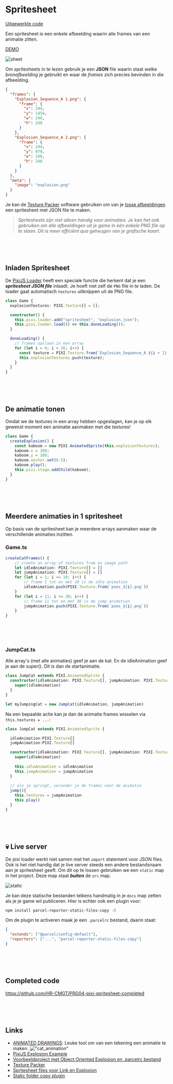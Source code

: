 # Spritesheet

[Uitgewerkte code](https://github.com/HR-CMGT/PRG04-pixi-spritesheet-completed)

Een spritesheet is een enkele afbeelding waarin alle frames van een animatie zitten.

[DEMO](https://hr-cmgt.github.io/PRG04-pixi-spritesheet-completed/)

![sheet](./src/images/sheet-example.png)

Om spritesheets in te lezen gebruik je een **JSON** file waarin staat welke _bronafbeelding_ je gebruikt en waar de _frames_ zich precies bevinden in die afbeelding.

```json
{
  "frames": {
    "Explosion_Sequence_A 1.png": {
      "frame": {
        "x": 244,
        "y": 1454,
        "w": 240,
        "h": 240
      }
    },
    "Explosion_Sequence_A 2.png": {
      "frame": {
        "x": 244,
        "y": 970,
        "w": 240,
        "h": 240
      }
    }
  },
  "meta": {
    "image": "explosion.png"
  }
}
```

Je kan de [Texture Packer](https://www.codeandweb.com/texturepacker) software gebruiken om van je [losse afbeeldingen](./src/images/cat_animation/) een spritesheet met JSON file te maken.

> _Spritesheets zijn niet alleen handig voor animaties. Je kan het ook gebruiken om alle afbeeldingen uit je game in één enkele PNG file op te slaan. Dit is meer efficiënt qua geheugen van je grafische kaart_.

<br>
<br>
<br>

## Inladen Spritesheet

De [PixiJS Loader](https://pixijs.io/examples/#/sprite/animatedsprite-explosion.js) heeft een speciale functie die herkent dat je een **_spritesheet JSON file_** inlaadt. Je hoeft niet zelf de `PNG` file in te laden. De loader gaat automatisch `textures` uitknippen uit de PNG file.

```typescript
class Game {
  explosionTextures: PIXI.Texture[] = [];

  constructor() {
    this.pixi.loader.add("spritesheet", "explosion.json");
    this.pixi.loader.load(() => this.doneLoading());
  }

  doneLoading() {
    // frames opslaan in een array
    for (let i = 0; i < 26; i++) {
      const texture = PIXI.Texture.from(`Explosion_Sequence_A ${i + 1}.png`);
      this.explosionTextures.push(texture);
    }
  }
}
```

<br>
<br>
<br>

## De animatie tonen

Omdat we de textures in een array hebben opgeslagen, kan je op elk gewenst moment een animatie aanmaken met die textures!

```typescript
class Game {
  createExplosion() {
    const kaboom = new PIXI.AnimatedSprite(this.explosionTextures);
    kaboom.x = 100;
    kaboom.y = 100;
    kaboom.anchor.set(0.5);
    kaboom.play();
    this.pixi.stage.addChild(kaboom);
  }
}
```

<br>
<br>
<br>



## Meerdere animaties in 1 spritesheet

Op basis van de spritesheet kan je meerdere arrays aanmaken waar de verschillende animaties inzitten. 

### Game.ts
```typescript
createCatFrames() {
    // create an array of textures from an image path
    let idleAnimation: PIXI.Texture[] = []
    let jumpAnimation: PIXI.Texture[] = []
    for (let i = 1; i <= 10; i++) {
        // frame 1 tot en met 10 is de idle animation
        idleAnimation.push(PIXI.Texture.from(`poes_${i}.png`))
    }
    for (let i = 11; i <= 30; i++) {
        // frame 11 tot en met 30 is de jump animation
        jumpAnimation.push(PIXI.Texture.from(`poes_${i}.png`))
    }
}
```

<br>
<br>
<br>

### JumpCat.ts

Alle array's (met alle animaties) geef je aan de kat. En de idleAnimation geef je aan de super(). Dit is dan de startanimatie.

```typescript
class JumpCat extends PIXI.AnimatedSprite {
  constructor(idleAnimation: PIXI.Texture[], jumpAnimation: PIXI.Texture[]) {
    super(idleAnimation)
  }
}

let myJumpingCat = new JumpCat(idleAnimation, jumpAnimation)
```



Na een bepaalde actie kan je dan de animatie frames wisselen via `this.textures = ...`:

```typescript
class JumpCat extends PIXI.AnimatedSprite {

  idleAnimation:PIXI.Texture[]
  jumpAnimation:PIXI.Texture[]

  constructor(idleAnimation: PIXI.Texture[], jumpAnimation: PIXI.Texture[]) {
    super(idleAnimation)
    
    this.idleAnimation = idleAnimation
    this.jumpAnimation = jumpAnimation
  }
  
  // als je springt, verander je de frames voor de animatie
  jump(){
    this.textures = jumpAnimation
    this.play()
  }
}

```

<br>
<br>
<br>

## 💀 Live server

De pixi loader werkt niet samen met het `import` statement voor JSON files. Ook is het niet handig dat je live server steeds een andere bestandsnaam aan je spritesheet geeft. Om dit op te lossen gebruiken we een `static` map in het project. Deze map staat **_buiten_** de `src` map.

![static](./src/images/sheet-static.png)

Je kan deze statische bestanden telkens handmatig in je `docs` map zetten als je je game wil publiceren. Hier is echter ook een plugin voor:

```bash
npm install parcel-reporter-static-files-copy -D
```

Om de plugin te activeren maak je een `.parcelrc` bestand, daarin staat:

```json
{
  "extends": ["@parcel/config-default"],
  "reporters": ["...", "parcel-reporter-static-files-copy"]
}
```

<br>
<br>
<br>

## Completed code

https://github.com/HR-CMGT/PRG04-pixi-spritesheet-completed

<br>
<br>
<br>


## Links

- [ANIMATED DRAWINGS](https://sketch.metademolab.com/): Leuke tool om van een tekening een animatie te maken.
  !["cat_animation"](./src/images/cat.gif)
- [PixiJS Explosion Example](https://pixijs.io/examples/#/sprite/animatedsprite-explosion.js)
- [Voorbeeldproject met Object Oriented Explosion en .parcelrc bestand](https://github.com/KokoDoko/pixidust/)
- [Texture Packer](https://www.codeandweb.com/texturepacker)
- [Spritesheet files voor Link en Explosion](./spritesheets/)
- [Static folder copy plugin](https://www.npmjs.com/package/parcel-reporter-static-files-copy)
